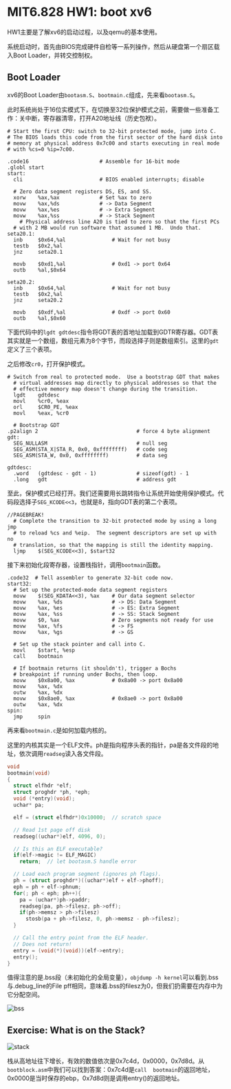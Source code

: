 # MIT6.828 HW1: boot xv6

HW1主要是了解xv6的启动过程，以及qemu的基本使用。

系统启动时，首先由BIOS完成硬件自检等一系列操作，然后从硬盘第一个扇区载入Boot Loader，并转交控制权。

## Boot Loader

xv6的Boot Loader由`bootasm.S`、`bootmain.c`组成，先来看`bootasm.S`。

此时系统尚处于16位实模式下，在切换至32位保护模式之前，需要做一些准备工作：关中断，寄存器清零，打开A20地址线（历史包袱）。

```assembly
# Start the first CPU: switch to 32-bit protected mode, jump into C.
# The BIOS loads this code from the first sector of the hard disk into
# memory at physical address 0x7c00 and starts executing in real mode
# with %cs=0 %ip=7c00.

.code16                       # Assemble for 16-bit mode
.globl start
start:
  cli                         # BIOS enabled interrupts; disable

  # Zero data segment registers DS, ES, and SS.
  xorw    %ax,%ax             # Set %ax to zero
  movw    %ax,%ds             # -> Data Segment
  movw    %ax,%es             # -> Extra Segment
  movw    %ax,%ss             # -> Stack Segment
    # Physical address line A20 is tied to zero so that the first PCs 
  # with 2 MB would run software that assumed 1 MB.  Undo that.
seta20.1:
  inb     $0x64,%al               # Wait for not busy
  testb   $0x2,%al
  jnz     seta20.1

  movb    $0xd1,%al               # 0xd1 -> port 0x64
  outb    %al,$0x64

seta20.2:
  inb     $0x64,%al               # Wait for not busy
  testb   $0x2,%al
  jnz     seta20.2

  movb    $0xdf,%al               # 0xdf -> port 0x60
  outb    %al,$0x60
```

下面代码中的`lgdt gdtdesc`指令将GDT表的首地址加载到GDTR寄存器。GDT表其实就是一个数组，数组元素为8个字节，而段选择子则是数组索引。这里的`gdt`定义了三个表项。

之后修改`cr0`，打开保护模式。

```assembly
# Switch from real to protected mode.  Use a bootstrap GDT that makes
  # virtual addresses map directly to physical addresses so that the
  # effective memory map doesn't change during the transition.
  lgdt    gdtdesc
  movl    %cr0, %eax
  orl     $CR0_PE, %eax
  movl    %eax, %cr0
  
  # Bootstrap GDT
.p2align 2                                # force 4 byte alignment
gdt:
  SEG_NULLASM                             # null seg
  SEG_ASM(STA_X|STA_R, 0x0, 0xffffffff)   # code seg
  SEG_ASM(STA_W, 0x0, 0xffffffff)         # data seg

gdtdesc:
  .word   (gdtdesc - gdt - 1)             # sizeof(gdt) - 1
  .long   gdt                             # address gdt
```

至此，保护模式已经打开。我们还需要用长跳转指令让系统开始使用保护模式。代码段选择子`SEG_KCODE<<3`，也就是8，指向GDT表的第二个表项。

```assembly
//PAGEBREAK!
  # Complete the transition to 32-bit protected mode by using a long jmp
  # to reload %cs and %eip.  The segment descriptors are set up with no
  # translation, so that the mapping is still the identity mapping.
  ljmp    $(SEG_KCODE<<3), $start32
```

接下来初始化段寄存器，设置栈指针，调用`bootmain`函数。

```assembly
.code32  # Tell assembler to generate 32-bit code now.
start32:
  # Set up the protected-mode data segment registers
  movw    $(SEG_KDATA<<3), %ax    # Our data segment selector
  movw    %ax, %ds                # -> DS: Data Segment
  movw    %ax, %es                # -> ES: Extra Segment
  movw    %ax, %ss                # -> SS: Stack Segment
  movw    $0, %ax                 # Zero segments not ready for use
  movw    %ax, %fs                # -> FS
  movw    %ax, %gs                # -> GS

  # Set up the stack pointer and call into C.
  movl    $start, %esp
  call    bootmain

  # If bootmain returns (it shouldn't), trigger a Bochs
  # breakpoint if running under Bochs, then loop.
  movw    $0x8a00, %ax            # 0x8a00 -> port 0x8a00
  movw    %ax, %dx
  outw    %ax, %dx
  movw    $0x8ae0, %ax            # 0x8ae0 -> port 0x8a00
  outw    %ax, %dx
spin:
  jmp     spin
```
再来看`bootmain.c`是如何加载内核的。

这里的内核其实是一个ELF文件。ph是指向程序头表的指针，pa是各文件段的地址，依次调用`readseg`读入各文件段。

```c
void
bootmain(void)
{
  struct elfhdr *elf;
  struct proghdr *ph, *eph;
  void (*entry)(void);
  uchar* pa;

  elf = (struct elfhdr*)0x10000;  // scratch space

  // Read 1st page off disk
  readseg((uchar*)elf, 4096, 0);

  // Is this an ELF executable?
  if(elf->magic != ELF_MAGIC)
    return;  // let bootasm.S handle error

  // Load each program segment (ignores ph flags).
  ph = (struct proghdr*)((uchar*)elf + elf->phoff);
  eph = ph + elf->phnum;
  for(; ph < eph; ph++){
    pa = (uchar*)ph->paddr;
    readseg(pa, ph->filesz, ph->off);
    if(ph->memsz > ph->filesz)
      stosb(pa + ph->filesz, 0, ph->memsz - ph->filesz);
  }

  // Call the entry point from the ELF header.
  // Does not return!
  entry = (void(*)(void))(elf->entry);
  entry();
}
```

值得注意的是.bss段（未初始化的全局变量），`objdump -h kernel`可以看到.bss与.debug_line的File pff相同，意味着.bss的filesz为0，但我们扔需要在内存中为它分配空间。

![bss](/home/chaomin/6.828/HW/HW1/bss.png)

## Exercise: What is on the Stack?

![stack](/home/chaomin/6.828/HW/HW1/stack.png)

栈从高地址往下增长，有效的数值依次是0x7c4d，0x0000，0x7d8d。从`bootblock.asm`中我们可以找到答案：0x7c4d是`call  bootmain`的返回地址，0x0000是当时保存的ebp，0x7d8d则是调用entry()的返回地址。

